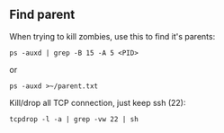 Find parent
-----------

When trying to kill zombies, use this to find it's parents:

    ps -auxd | grep -B 15 -A 5 <PID>

or

    ps -auxd >~/parent.txt


Kill/drop all TCP connection, just keep ssh (22):

    tcpdrop -l -a | grep -vw 22 | sh
